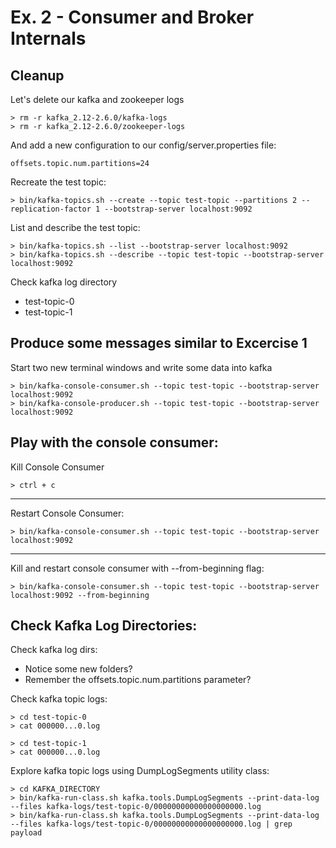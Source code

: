 # Ex. 2 - Consumer and Broker Internals
## Cleanup
Let's delete our kafka and zookeeper logs
```
> rm -r kafka_2.12-2.6.0/kafka-logs
> rm -r kafka_2.12-2.6.0/zookeeper-logs
```
And add a new configuration to our config/server.properties file:
```
offsets.topic.num.partitions=24
```

Recreate the test topic:
```
> bin/kafka-topics.sh --create --topic test-topic --partitions 2 --replication-factor 1 --bootstrap-server localhost:9092
```
List and describe the test topic:
```
> bin/kafka-topics.sh --list --bootstrap-server localhost:9092
> bin/kafka-topics.sh --describe --topic test-topic --bootstrap-server localhost:9092
```

Check kafka log directory
- test-topic-0
- test-topic-1

## Produce some messages similar to Excercise 1
Start two new terminal windows and write some data into kafka
```
> bin/kafka-console-consumer.sh --topic test-topic --bootstrap-server localhost:9092
> bin/kafka-console-producer.sh --topic test-topic --bootstrap-server localhost:9092
```

## Play with the console consumer:
Kill Console Consumer
```
> ctrl + c
```
---
Restart Console Consumer:
```
> bin/kafka-console-consumer.sh --topic test-topic --bootstrap-server localhost:9092
```
---
Kill and restart console consumer with --from-beginning flag:
```
> bin/kafka-console-consumer.sh --topic test-topic --bootstrap-server localhost:9092 --from-beginning
```

## Check Kafka Log Directories:
Check kafka log dirs:
- Notice some new folders?
- Remember the offsets.topic.num.partitions parameter?

Check kafka topic logs:
```
> cd test-topic-0
> cat 000000...0.log

> cd test-topic-1
> cat 000000...0.log
```

Explore kafka topic logs using DumpLogSegments utility class:
```
> cd KAFKA_DIRECTORY
> bin/kafka-run-class.sh kafka.tools.DumpLogSegments --print-data-log --files kafka-logs/test-topic-0/00000000000000000000.log
> bin/kafka-run-class.sh kafka.tools.DumpLogSegments --print-data-log --files kafka-logs/test-topic-0/00000000000000000000.log | grep payload
```	